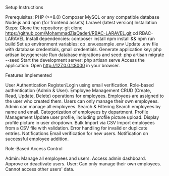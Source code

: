 Setup Instructions

Prerequisites:
PHP (>=8.0)
Composer
MySQL or any compatible database
Node.js and npm (for frontend assets)
Laravel (latest version)
Installation Steps:
Clone the repository:
git clone https://github.com/MohammadZiaQaderi/RBAC-LARAVEL.git
cd RBAC-LARAVEL
Install dependencies:
composer install
npm install && npm run build
Set up environment variables:
cp .env.example .env
Update .env file with database credentials, gmail credentials.
Generate application key:
php artisan key:generate
Run database migrations and seed:
php artisan migrate --seed
Start the development server:
php artisan serve
Access the application:
Open http://127.0.0.1:8000 in your browser.

Features Implemented

User Authentication
Register/Login using email verification.
Role-based authentication (Admin & User).
Employee Management
CRUD (Create, Read, Update, Delete) operations for employees.
Employees are assigned to the user who created them.
Users can only manage their own employees.
Admin can manage all employees.
Search & Filtering
Search employees by name and email.
Categorization of employees by department.
Profile Management
Update user profile, including profile picture upload.
Display profile picture in user dropdown.
Bulk Import via CSV
Import employees from a CSV file with validation.
Error handling for invalid or duplicate entries.
Notifications
Email verification for new users.
Notification on successful employee addition.

Role-Based Access Control

Admin:
Manage all employees and users.
Access admin dashboard.
Approve or deactivate users.
User:
Can only manage their own employees.
Cannot access other users' data.
